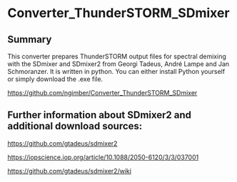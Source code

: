 Converter_ThunderSTORM_SDmixer
==============================


Summary
-------
This converter prepares ThunderSTORM output files for spectral demixing with the SDmixer and SDmixer2 from Georgi Tadeus, André Lampe and Jan Schmoranzer.
It is written in python. You can either install Python yourself or simply download the .exe file. 

https://github.com/ngimber/Converter_ThunderSTORM_SDmixer



Further information about SDmixer2 and additional download sources:
-------------------------------------------------------------------

https://github.com/gtadeus/sdmixer2

https://iopscience.iop.org/article/10.1088/2050-6120/3/3/037001

https://github.com/gtadeus/sdmixer2/wiki

